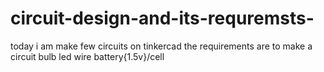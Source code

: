 # circuit-design-and-its-requremsts-
today i am make few circuits on tinkercad
the requirements are to make a circuit 
bulb
led
wire
battery{1.5v}/cell
